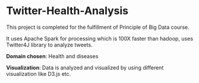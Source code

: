 # Twitter-Health-Analysis
This project is completed for the fulfillment of Principle of Big Data course.

It uses Apache Spark for processing which is 100X faster than hadoop, uses Twitter4J library to analyze tweets.

<b>Domain chosen</b>: Health and diseases 

<b>Visualization</b>: Data is analyzed and visualized by using different visualization like D3.js etc.


